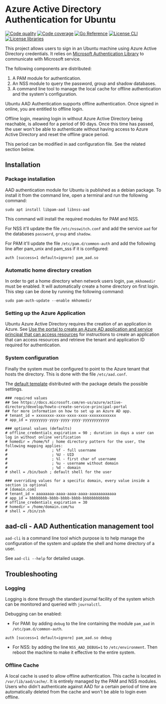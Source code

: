 # Azure Active Directory Authentication for Ubuntu

[![Code quality](https://github.com/ubuntu/aad-auth/workflows/QA/badge.svg)](https://github.com/ubuntu/aad-auth/actions?query=workflow%3AQA)
[![Code coverage](https://codecov.io/gh/ubuntu/aad-auth/branch/master/graph/badge.svg)](https://codecov.io/gh/ubuntu/aad-auth)
[![Go Reference](https://pkg.go.dev/badge/github.com/ubuntu/aad-auth.svg)](https://pkg.go.dev/github.com/ubuntu/aad-auth)
[![License CLI](https://img.shields.io/badge/License-GPL3.0-blue.svg)](https://github.com/ubuntu/aad-auth/blob/main/COPYING)
[![License libraries](https://img.shields.io/badge/License-LGPL3.0-blue.svg)](https://github.com/ubuntu/aad-auth/blob/main/COPYING.LESSER)

This project allows users to sign in an Ubuntu machine using Azure Active Directory credentials. It relies on [Microsoft Authentication Library](https://github.com/AzureAD/microsoft-authentication-library-for-go) to communicate with Microsoft service.

The following components are distributed:

 1. A PAM module for authentication.
 2. An NSS module to query the password, group and shadow databases.
 3. A command line tool to manage the local cache for offline authentication and the system's configuration.

Ubuntu AAD Authentication supports offline authentication. Once signed in online, you are entitled to offline login.

Offline login, meaning login in without Azure Active Directory being reachable, is allowed for a period of 90 days. Once this time has passed, the user won't be able to authenticate without having access to Azure Active Directory and reset the offline grace period.

This period can be modified in aad configuration file. See the related section below.

## Installation

### Package installation

AAD authentication module for Ubuntu is published as a debian package. To install it from the command line, open a terminal and run the following command:

```
sudo apt install libpam-aad libnss-aad
```

This command will install the required modules for PAM and NSS.

For NSS it'll update the file ```/etc/nsswitch.conf``` and add the service ```aad``` for the databases ```password```, ```group``` and ```shadow```.

For PAM it'll update the file ```/etc/pam.d/common-auth``` and add the following line after pam_unix and pam_sss if it is configured:

```
auth [success=1 default=ignore] pam_aad.so
```

### Automatic home directory creation

In order to get a home directory when network users login, ```pam_mkhomedir``` must be enabled. It will automatically create a home directory on first login. This step can be done by running the following command:

```
sudo pam-auth-update --enable mkhomedir
```

### Setting up the Azure Application

Ubuntu Azure Active Directory requires the creation of an application in Azure.
See [Use the portal to create an Azure AD application and service principal that can access resources](https://docs.microsoft.com/en-us/azure/active-directory/develop/howto-create-service-principal-portal) for instructions to create an application that can access resources and retrieve the tenant and application ID required for authentication.

### System configuration

Finally the system must be configured to point to the Azure tenant that hosts the directory. This is done with the file ```/etc/aad.conf```.

The [default template](https://github.com/ubuntu/aad-auth/blob/main/conf/aad.conf.template) distributed with the package details the possible settings.

```
### required values
## See https://docs.microsoft.com/en-us/azure/active-directory/develop/howto-create-service-principal-portal
## for more information on how to set up an Azure AD app.
# tenant_id = xxxxxxxx-xxxx-xxxx-xxxx-xxxxxxxxxxxx
# app_id = yyyyyyyy-yyyy-yyyy-yyyy-yyyyyyyyyyyy

### optional values (defaults)
# offline_credentials_expiration = 90 ; duration in days a user can log in without online verification
# homedir = /home/%f ; home directory pattern for the user, the following mapping applies:
#                    ; %f - full username
#                    ; %U - UID
#                    ; %l - first char of username
#                    ; %u - username without domain
#                    ; %d - domain
# shell = /bin/bash ; default shell for the user

### overriding values for a specific domain, every value inside a section is optional
# [domain.com]
# tenant_id = aaaaaaaa-aaaa-aaaa-aaaa-aaaaaaaaaaaa
# app_id = bbbbbbbb-bbbb-bbbb-bbbb-bbbbbbbbbbbb
# offline_credentials_expiration = 30
# homedir = /home/domain.com/%u
# shell = /bin/zsh
```

## aad-cli - AAD Authentication management tool

```aad-cli``` is a command line tool which purpose is to help manage the configuration of the system and update the shell and home directory of a user.

See ```aad-cli --help``` for detailed usage.

## Troubleshooting

### Logging

Logging is done through the standard journal facility of the system which can be monitored and queried with ```journalctl```.

Debugging can be enabled:

* For PAM: by adding ```debug``` to the line containing the module ```pam_aad``` in ```/etc/pam.d/common-auth```.

```
auth [success=1 default=ignore] pam_aad.so debug
```

* For NSS: by adding the line ```NSS_AAD_DEBUG=1``` to ```/etc/environment```. Then reboot the machine to make it effective to the entire system.

### Offline Cache

A local cache is used to allow offline authentication. This cache is located in ```/var/lib/aad/cache/```. It is entirely managed by the PAM and NSS modules. Users who didn't authenticate against AAD for a certain period of time are automatically deleted from the cache and won't be able to login even offline.
